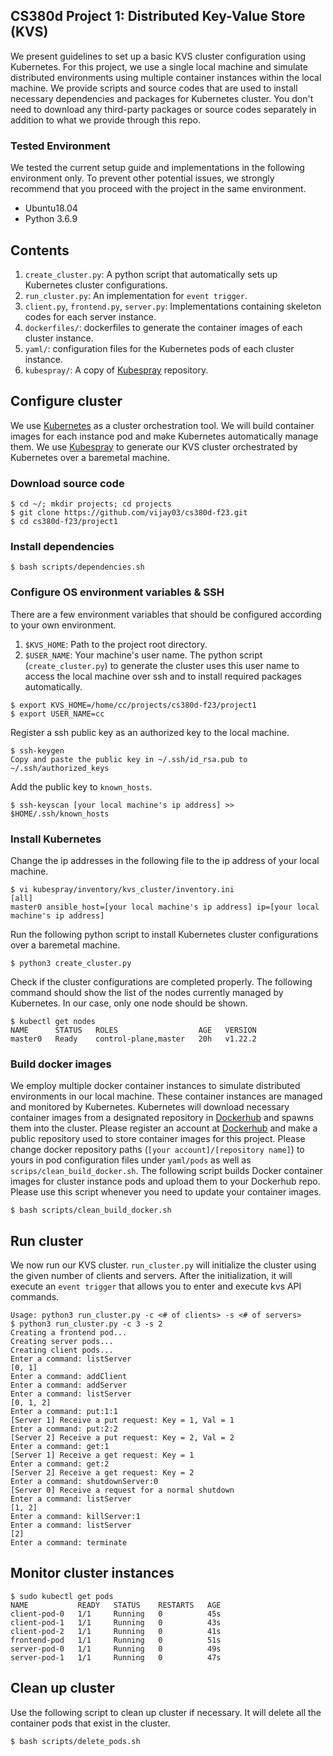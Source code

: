 ## CS380d Project 1: Distributed Key-Value Store (KVS)

We present guidelines to set up a basic KVS cluster configuration using
Kubernetes. For this project, we use a single local machine and simulate 
distributed environments using multiple container instances within the local
machine. We provide scripts and source codes that are used to install
necessary dependencies and packages for Kubernetes cluster. You don't need to
download any third-party packages or source codes separately in addition to
what we provide through this repo.

### Tested Environment

We tested the current setup guide and implementations in the following environment only.
To prevent other potential issues, we strongly recommend that you proceed with the 
project in the same environment.

- Ubuntu18.04
- Python 3.6.9

## Contents

1. `create_cluster.py`: A python script that automatically sets up Kubernetes cluster configurations.
2. `run_cluster.py`: An implementation for `event trigger`.
3. `client.py`, `frontend.py`, `server.py`: Implementations containing skeleton codes for each server instance.
4. `dockerfiles/`: dockerfiles to generate the container images of each cluster instance.
5. `yaml/`: configuration files for the Kubernetes pods of each cluster instance.
6. `kubespray/`: A copy of [Kubespray](https://github.com/kubernetes-sigs/kubespray) repository.

## Configure cluster

We use [Kubernetes](https://kubernetes.io/) as a cluster orchestration tool.
We will build container images for each instance pod and make Kubernetes
automatically manage them. We use [Kubespray](https://github.com/kubernetes-sigs/kubespray) to generate 
our KVS cluster orchestrated by Kubernetes over a baremetal machine.

### Download source code

```
$ cd ~/; mkdir projects; cd projects
$ git clone https://github.com/vijay03/cs380d-f23.git
$ cd cs380d-f23/project1
```

### Install dependencies

```
$ bash scripts/dependencies.sh
```

### Configure OS environment variables & SSH

There are a few environment variables that should be configured according to your own environment.

1. `$KVS_HOME`: Path to the project root directory.
2. `$USER_NAME`: Your machine's user name. The python script (`create_cluster.py`) to generate the
cluster uses this user name to access the local machine over ssh and to install required packages automatically.

```
$ export KVS_HOME=/home/cc/projects/cs380d-f23/project1
$ export USER_NAME=cc
```

Register a ssh public key as an authorized key to the local machine.

```
$ ssh-keygen
Copy and paste the public key in ~/.ssh/id_rsa.pub to ~/.ssh/authorized_keys
```

Add the public key to `known_hosts`.
```
$ ssh-keyscan [your local machine's ip address] >> $HOME/.ssh/known_hosts
```


### Install Kubernetes

Change the ip addresses in the following file to the ip address of your local machine.
```
$ vi kubespray/inventory/kvs_cluster/inventory.ini
[all]
master0 ansible_host=[your local machine's ip address] ip=[your local machine's ip address]
```
Run the following python script to install Kubernetes cluster configurations over a baremetal machine.
```
$ python3 create_cluster.py
```

Check if the cluster configurations are completed properly. The following command should show 
the list of the nodes currently managed by Kubernetes. In our case, only one node should be shown.

```
$ kubectl get nodes
NAME      STATUS   ROLES                  AGE   VERSION
master0   Ready    control-plane,master   20h   v1.22.2
```

### Build docker images
We employ multiple docker container instances to simulate distributed environments in our local
machine. These container instances are managed and monitored by Kubernetes. Kubernetes will download 
necessary container images from a designated repository in [Dockerhub](https://hub.docker.com/) and spawns them into the cluster.
Please register an account at [Dockerhub](https://hub.docker.com/) and make a public repository used to store container images 
for this project. Please change docker repository paths (`[your account]/[repository name]`) to yours
in pod configuration files under `yaml/pods` as well as `scrips/clean_build_docker.sh`.
The following script builds Docker container images for cluster instance pods and upload them to 
your Dockerhub repo. Please use this script whenever you need to update your container images.

```
$ bash scripts/clean_build_docker.sh
```

## Run cluster
We now run our KVS cluster. `run_cluster.py` will initialize the cluster using the
given number of clients and servers. After the initialization, it will execute an  `event trigger`
that allows you to enter and execute kvs API commands.

```
Usage: python3 run_cluster.py -c <# of clients> -s <# of servers>
$ python3 run_cluster.py -c 3 -s 2
Creating a frontend pod...
Creating server pods...
Creating client pods...
Enter a command: listServer
[0, 1]
Enter a command: addClient
Enter a command: addServer
Enter a command: listServer
[0, 1, 2]
Enter a command: put:1:1
[Server 1] Receive a put request: Key = 1, Val = 1
Enter a command: put:2:2
[Server 2] Receive a put request: Key = 2, Val = 2
Enter a command: get:1
[Server 1] Receive a get request: Key = 1
Enter a command: get:2
[Server 2] Receive a get request: Key = 2
Enter a command: shutdownServer:0
[Server 0] Receive a request for a normal shutdown
Enter a command: listServer
[1, 2]
Enter a command: killServer:1
Enter a command: listServer
[2]
Enter a command: terminate
```

## Monitor cluster instances

```
$ sudo kubectl get pods
NAME           READY   STATUS    RESTARTS   AGE
client-pod-0   1/1     Running   0          45s
client-pod-1   1/1     Running   0          43s
client-pod-2   1/1     Running   0          41s
frontend-pod   1/1     Running   0          51s
server-pod-0   1/1     Running   0          49s
server-pod-1   1/1     Running   0          47s
```

## Clean up cluster
Use the following script to clean up cluster if necessary. It will delete all the container pods
that exist in the cluster.

```
$ bash scripts/delete_pods.sh
```
